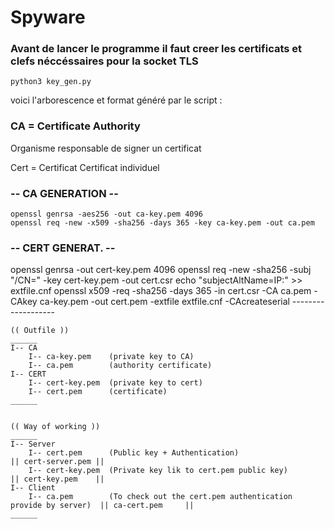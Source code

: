 # Spyware

### Avant de lancer le programme il faut creer les certificats et clefs néccéssaires pour la socket TLS 

```
python3 key_gen.py

```

voici l'arborescence et format généré par le script :


### CA = Certificate Authority
Organisme responsable de signer un certificat
    
Cert = Certificat
Certificat individuel

### -- CA GENERATION -- 

```
openssl genrsa -aes256 -out ca-key.pem 4096
openssl req -new -x509 -sha256 -days 365 -key ca-key.pem -out ca.pem
```


###    -- CERT GENERAT. --
openssl genrsa -out cert-key.pem 4096
openssl req -new -sha256 -subj "/CN=<CN NAME>" -key cert-key.pem -out cert.csr
echo "subjectAltName=IP:<IP SERVER>" >> extfile.cnf
openssl x509 -req -sha256 -days 365 -in cert.csr -CA ca.pem -CAkey ca-key.pem -out cert.pem -extfile extfile.cnf -CAcreateserial
    -------------------

    (( Outfile ))
    ______
    I-- CA
        I-- ca-key.pem    (private key to CA)
        I-- ca.pem        (authority certificate)
    I-- CERT
        I-- cert-key.pem  (private key to cert)
        I-- cert.pem      (certificate)
    ______


    (( Way of working ))
    ______
    I-- Server
        I-- cert.pem      (Public key + Authentication)                                 || cert-server.pem ||
        I-- cert-key.pem  (Private key lik to cert.pem public key)                      || cert-key.pem    ||
    I-- Client
        I-- ca.pem        (To check out the cert.pem authentication provide by server)  || ca-cert.pem     ||
    ______
